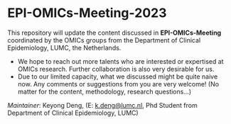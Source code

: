 # EPI-OMICs-Meeting-2023
This repository will update the content discussed in **EPI-OMICs-Meeting** coordinated by the OMICs groups from the Department of Clinical Epidemiology, LUMC, the Netherlands.

- We hope to reach out more talents who are interested or expertised at OMICs research. Further collaboration is also very desirable for us.
- Due to our limited capacity, what we discussed might be quite naive now. Any comments or suggestions from you are very welcome! (No matter for the content, methodology, research questions...)

_Maintainer_: Keyong Deng, (E: k.deng@lumc.nl, Phd Student from Department of Clinical Epidemiology, LUMC)

